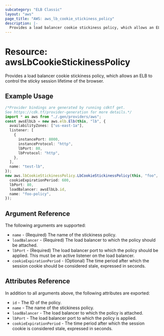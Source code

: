 ```yaml
---
subcategory: "ELB Classic"
layout: "aws"
page_title: "AWS: aws_lb_cookie_stickiness_policy"
description: |-
  Provides a load balancer cookie stickiness policy, which allows an ELB to control the sticky session lifetime of the browser.
---
```


# Resource: awsLbCookieStickinessPolicy

Provides a load balancer cookie stickiness policy, which allows an ELB to control the sticky session lifetime of the browser.

## Example Usage

```typescript
/*Provider bindings are generated by running cdktf get.
See https://cdk.tf/provider-generation for more details.*/
import * as aws from "./.gen/providers/aws";
const awsElbLb = new aws.elb.Elb(this, "lb", {
  availabilityZones: ["us-east-1a"],
  listener: [
    {
      instancePort: 8000,
      instanceProtocol: "http",
      lbPort: 80,
      lbProtocol: "http",
    },
  ],
  name: "test-lb",
});
new aws.lbCookieStickinessPolicy.LbCookieStickinessPolicy(this, "foo", {
  cookieExpirationPeriod: 600,
  lbPort: 80,
  loadBalancer: awsElbLb.id,
  name: "foo-policy",
});

```

## Argument Reference

The following arguments are supported:

* `name` - (Required) The name of the stickiness policy.
* `loadBalancer` - (Required) The load balancer to which the policy
  should be attached.
* `lbPort` - (Required) The load balancer port to which the policy
  should be applied. This must be an active listener on the load
  balancer.
* `cookieExpirationPeriod` - (Optional) The time period after which
  the session cookie should be considered stale, expressed in seconds.

## Attributes Reference

In addition to all arguments above, the following attributes are exported:

* `id` - The ID of the policy.
* `name` - The name of the stickiness policy.
* `loadBalancer` - The load balancer to which the policy is attached.
* `lbPort` - The load balancer port to which the policy is applied.
* `cookieExpirationPeriod` - The time period after which the session cookie is considered stale, expressed in seconds.
